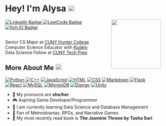 # Hey! I'm Alysa <img width="20" height="20" src="https://media3.giphy.com/media/v1.Y2lkPTc5MGI3NjExbXIxcTRzejE3aGtpNnV3bGZwM3c2NDJzaG5rZm00NDgyOHc3Y2NndCZlcD12MV9pbnRlcm5hbF9naWZfYnlfaWQmY3Q9cw/N9OrFzPqukYagVmCGk/giphy.webp">

<img align="right" width="160" height="160" src="https://media2.giphy.com/media/v1.Y2lkPTc5MGI3NjExeTN1ZjlrcjJ3eXplOTVrNzljcHZ0M3lpb3h6N3B1ZmhwYXBsdnFyYSZlcD12MV9pbnRlcm5hbF9naWZfYnlfaWQmY3Q9Zw/HzPtbOKyBoBFsK4hyc/giphy.webp">


<!--LINK BADGES-->
<a href="https://www.linkedin.com/in/alysavega/">
    <img src="https://img.shields.io/badge/LinkedIn-blue?style=for-the-badge&logo=linkedin&logoColor=white" alt="LinkedIn Badge"/>
  </a>
<a href="https://leetcode.com/u/alyliann/">
    <img src="https://img.shields.io/badge/LeetCode-000000?style=for-the-badge&logo=LeetCode&logoColor=#d16c06" alt="LeetCode Badge"/>
  </a>
<a href="https://alyliann.itch.io">
    <img src="https://img.shields.io/badge/Itch-%23FF0B34.svg?style=for-the-badge&logo=Itch.io&logoColor=white" alt="Itch.IO Badge"/>
  </a>

<br>
<br>

Senior CS Major at [CUNY Hunter College](https://hunter.cuny.edu)
<br>
Computer Science Educator with [Kodely](https://www.kodely.io)
<br>
Data Science Fellow at [CUNY Tech Prep](https://cunytechprep.org)

## More About Me <img width="20" height="20" src="https://media1.giphy.com/media/v1.Y2lkPTc5MGI3NjExM3VtZm9sa2Yxa292NmY4OGpqOXJpNnEwc2ljMTJ3azR4eDcxaGVteiZlcD12MV9pbnRlcm5hbF9naWZfYnlfaWQmY3Q9cw/FyfdOcxW9Lp9lg55DN/giphy.webp">

<!--SKILL BADGES-->
[![Python](https://img.shields.io/badge/Python-3776AB?logo=python&logoColor=fff)](#)
[![C++](https://img.shields.io/badge/C++-%2300599C.svg?logo=c%2B%2B&logoColor=white)](#)
[![JavaScript](https://img.shields.io/badge/JavaScript-F7DF1E?logo=javascript&logoColor=000)](#)
[![HTML](https://img.shields.io/badge/HTML-%23E34F26.svg?logo=html5&logoColor=white)](#)
[![CSS](https://img.shields.io/badge/CSS-1572B6?logo=css3&logoColor=fff)](#)
[![Markdown](https://img.shields.io/badge/Markdown-%23000000.svg?logo=markdown&logoColor=white)](#)
[![Flask](https://img.shields.io/badge/Flask-000?logo=flask&logoColor=fff)](#)
[![React](https://img.shields.io/badge/React-%2320232a.svg?logo=react&logoColor=%2361DAFB)](#)
[![MySQL](https://img.shields.io/badge/MySQL-4479A1?logo=mysql&logoColor=fff)](#)
[![MongoDB](https://img.shields.io/badge/MongoDB-%234ea94b.svg?logo=mongodb&logoColor=white)](#)
[![Django](https://img.shields.io/badge/Django-%23092E20.svg?logo=django&logoColor=white)](#)
[![Unity](https://img.shields.io/badge/Unity-%23000000.svg?logo=unity&logoColor=white)](#)

- 🍓 My pronouns are **she/her**
- 🎮 Aspiring Game Developer/Programmer
- 🌸 I am currently learning Data Science and Database Management
- 👾 Fan of Metroidvanias, RPGs, and Narrative Games <img width="16" height="16" src="https://giffiles.alphacoders.com/124/12427.gif">
- 📖 My most recently read book is **The Jasmine Throne by Tasha Suri**